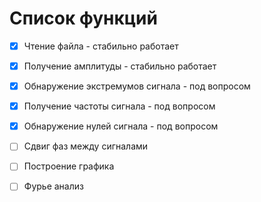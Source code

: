 # Список функций
- [x] Чтение файла - стабильно работает
- [x] Получение амплитуды - стабильно работает
- [x] Обнаружение экстремумов сигнала - под вопросом
- [x] Получение частоты сигнала - под вопросом
- [x] Обнаружение нулей сигнала - под вопросом
- [ ] Сдвиг фаз между сигналами
- [ ] Построение графика
- [ ] Фурье анализ


